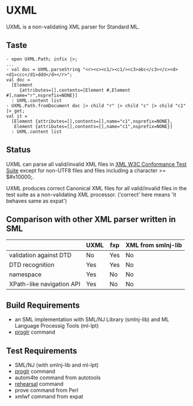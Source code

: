 # UXML

UXML is a non-validating XML parser for Standard ML.

## Taste

```
- open UXML.Path; infix |>;
...
- val doc = UXML.parseString "<r><c><c1/><c1/><c3>abc</c3></c><d><d1>ccc</d1>ddd</d></r>";
val doc =
  [Element
     {attributes=[],contents=[Element #,Element #],name="r",nsprefix=NONE}]
  : UXML.content list
- UXML.Path.fromDocument doc |> child "r" |> child "c" |> child "c1" |> get;
val it =
  [Element {attributes=[],contents=[],name="c1",nsprefix=NONE},
   Element {attributes=[],contents=[],name="c1",nsprefix=NONE}]
  : UXML.content list
```

## Status

UXML can parse all valid/invalid XML files in
[XML W3C Conformance Test Suite](http://www.w3.org/XML/Test/xmlconf-20080827.html)
except for non-UTF8 files and files including a character >= $#x10000;.

UXML produces correct Canonical XML files for all valid/invalid files in the
test suite as a non-validating XML processor.
('correct' here means 'it behaves same as expat')

## Comparison with other XML parser written in SML

|                           | UXML | fxp | XML from smlnj-lib |
|---------------------------|------|-----|--------------------|
| validation against DTD    | No   | Yes | No                 |
| DTD recognition           | Yes  | Yes | No                 |
| namespace                 | Yes  | No  | No                 |
| XPath-like navigation API | Yes  | No  | No                 |

## Build Requirements

- an SML implementation with SML/NJ Library (smlnj-lib) and ML Language Processig Tools (ml-lpt)
- [proglr](https://github.com/tkob/proglr) command

## Test Requirements

- SML/NJ (with smlnj-lib and ml-lpt)
- [proglr](https://github.com/tkob/proglr) command
- autom4te command from autotools
- [rehearsal](https://github.com/tkob/rehearsal) command
- prove command from Perl
- xmlwf command from expat
